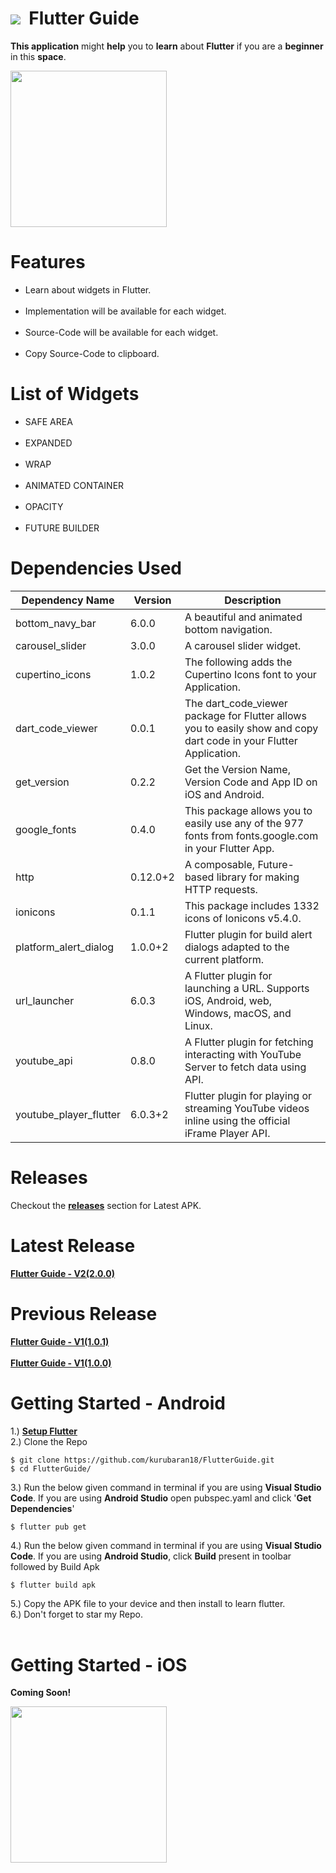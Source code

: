 
# <img src="https://raw.githubusercontent.com/kurubaran18/FlutterGuide/main/assets/PNG/flutterLogo.png"/>&nbsp;&nbsp;Flutter&nbsp;Guide
**This application** might **help** you to **learn** about **Flutter** if you are a **beginner** in this **space**.

<img src ="https://github.com/kurubaran18/Assets/blob/main/FlutterGuide/FLUTTER%20GUIDE%20-%20appVersionInfo.png" width="250"/>

# Features
<ul>
  <li>Learn about widgets in Flutter.</li>
  </br>
  <li>Implementation will be available for each widget.</li>
  </br>
  <li>Source-Code will be available for each widget.</li>
  </br>
  <li>Copy Source-Code to clipboard.</li>
</ul>

# List of Widgets

<ul>
  <li>SAFE AREA</li>
  </br>
  <li>EXPANDED</li>
  </br>
  <li>WRAP</li>
  </br>
  <li>ANIMATED CONTAINER</li>
  </br>
  <li>OPACITY</li>
  </br>
  <li>FUTURE BUILDER</li>
</ul>

# Dependencies Used

| Dependency Name           |  Version       |  Description                                                                                                        |
| -------------             | -------------  |  -------------                                                                                                      |
| bottom_navy_bar           | 6.0.0          |  A beautiful and animated bottom navigation.                                                                        |
| carousel_slider           | 3.0.0          |  A carousel slider widget.                                                                                          |
| cupertino_icons           | 1.0.2          |  The following adds the Cupertino Icons font to your Application.                                                   |
| dart_code_viewer          | 0.0.1          |  The dart_code_viewer package for Flutter allows you to easily show and copy dart code in your Flutter Application. |
| get_version               | 0.2.2          |  Get the Version Name, Version Code and App ID on iOS and Android.                                                  |
| google_fonts              | 0.4.0          |  This package allows you to easily use any of the 977 fonts from fonts.google.com in your Flutter App.              |
| http                      | 0.12.0+2       |  A composable, Future-based library for making HTTP requests.                                                       |
| ionicons                  | 0.1.1          |  This package includes 1332 icons of Ionicons v5.4.0.                                                               |
| platform_alert_dialog     | 1.0.0+2        |  Flutter plugin for build alert dialogs adapted to the current platform.                                            |
| url_launcher              | 6.0.3          |  A Flutter plugin for launching a URL. Supports iOS, Android, web, Windows, macOS, and Linux.                       |
| youtube_api               | 0.8.0          |  A Flutter plugin for fetching interacting with YouTube Server to fetch data using API.                             |
| youtube_player_flutter    | 6.0.3+2        |  Flutter plugin for playing or streaming YouTube videos inline using the official iFrame Player API.                |

#  Releases

Checkout the <a href="https://github.com/kurubaran18/FlutterGuide/releases" target="_blank"><b>releases</b></a> section for Latest APK.

# Latest Release

<a href="https://github.com/kurubaran18/FlutterGuide/releases/tag/2.0.0" target="_blank"><b>Flutter Guide - V2(2.0.0)</b></a>

# Previous Release
<a href="https://github.com/kurubaran18/FlutterGuide/releases/tag/1.0.1" target="_blank"><b>Flutter Guide - V1(1.0.1)</b></a>
<br><br>
<a href="https://github.com/kurubaran18/FlutterGuide/releases/tag/1.0.0" target="_blank"><b>Flutter Guide - V1(1.0.0)</b></a>

# Getting Started - Android
1.) <a href="https://flutter.dev/docs/get-started/install" target="_blank"><b>Setup Flutter</b></a></br>
2.) Clone the Repo
```
$ git clone https://github.com/kurubaran18/FlutterGuide.git
$ cd FlutterGuide/
```
3.) Run the below given command in terminal if you are using **Visual Studio Code**. If you are using **Android Studio** open pubspec.yaml and click '**Get Dependencies**'
```
$ flutter pub get
```
4.) Run the below given command in terminal if you are using **Visual Studio Code**. If you are using **Android Studio**, click **Build** present in toolbar followed by Build Apk
```
$ flutter build apk
```
5.) Copy the APK file to your device and then install to learn flutter.</br>
6.) Don't forget to star my Repo.
</br></br>
# Getting Started - iOS

**Coming Soon!**

<img src="https://github.com/kurubaran18/FlutterGuide/blob/main/assets/GIF/thankYou.gif" width="250"/>
